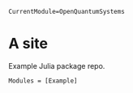 ```@meta
CurrentModule=OpenQuantumSystems
```

# A site

Example Julia package repo.

```@autodocs
Modules = [Example]
```
